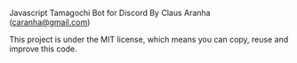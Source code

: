 Javascript Tamagochi Bot for Discord
By Claus Aranha (caranha@gmail.com)

This project is under the MIT license, which means you can copy, reuse and improve this code.
